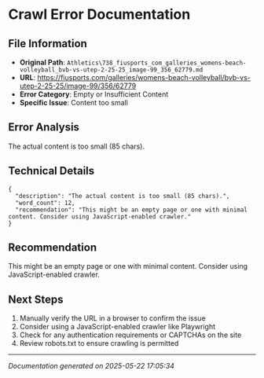 # Crawl Error Documentation

## File Information
- **Original Path**: `Athletics\738_fiusports_com_galleries_womens-beach-volleyball_bvb-vs-utep-2-25-25_image-99_356_62779.md`
- **URL**: https://fiusports.com/galleries/womens-beach-volleyball/bvb-vs-utep-2-25-25/image-99/356/62779
- **Error Category**: Empty or Insufficient Content
- **Specific Issue**: Content too small

## Error Analysis
The actual content is too small (85 chars).

## Technical Details
```
{
  "description": "The actual content is too small (85 chars).",
  "word_count": 12,
  "recommendation": "This might be an empty page or one with minimal content. Consider using JavaScript-enabled crawler."
}
```

## Recommendation
This might be an empty page or one with minimal content. Consider using JavaScript-enabled crawler.

## Next Steps
1. Manually verify the URL in a browser to confirm the issue
2. Consider using a JavaScript-enabled crawler like Playwright
3. Check for any authentication requirements or CAPTCHAs on the site
4. Review robots.txt to ensure crawling is permitted

---
*Documentation generated on 2025-05-22 17:05:34*
